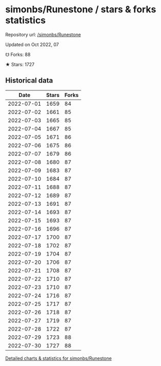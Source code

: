 # simonbs/Runestone / stars & forks statistics

Repository url: [/simonbs/Runestone](https://github.com/simonbs/Runestone)

Updated on Oct 2022, 07

☋ Forks: 88

★ Stars: 1727

## Historical data
| Date | Stars | Forks |
|------|-------|-------|
| 2022-07-01 | 1659 | 84 | 
| 2022-07-02 | 1661 | 85 | 
| 2022-07-03 | 1665 | 85 | 
| 2022-07-04 | 1667 | 85 | 
| 2022-07-05 | 1671 | 86 | 
| 2022-07-06 | 1675 | 86 | 
| 2022-07-07 | 1679 | 86 | 
| 2022-07-08 | 1680 | 87 | 
| 2022-07-09 | 1683 | 87 | 
| 2022-07-10 | 1684 | 87 | 
| 2022-07-11 | 1688 | 87 | 
| 2022-07-12 | 1689 | 87 | 
| 2022-07-13 | 1691 | 87 | 
| 2022-07-14 | 1693 | 87 | 
| 2022-07-15 | 1693 | 87 | 
| 2022-07-16 | 1696 | 87 | 
| 2022-07-17 | 1700 | 87 | 
| 2022-07-18 | 1702 | 87 | 
| 2022-07-19 | 1704 | 87 | 
| 2022-07-20 | 1706 | 87 | 
| 2022-07-21 | 1708 | 87 | 
| 2022-07-22 | 1710 | 87 | 
| 2022-07-23 | 1710 | 87 | 
| 2022-07-24 | 1716 | 87 | 
| 2022-07-25 | 1717 | 87 | 
| 2022-07-26 | 1718 | 87 | 
| 2022-07-27 | 1719 | 87 | 
| 2022-07-28 | 1722 | 87 | 
| 2022-07-29 | 1723 | 88 | 
| 2022-07-30 | 1727 | 88 | 


[Detailed charts & statistics for simonbs/Runestone](https://reviewgithub.com/rep/simonbs/Runestone)
